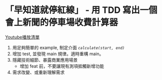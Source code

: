 # 「早知道就停紅線」 - 用 TDD 寫出一個會上新聞的停車場收費計算器

[Youtube播放清單](https://youtube.com/playlist?list=PLvBh-90IwbPKFUUFw1PTezAVQqi0PUhTB&si=m_3gL1MK9nxfad6g)

1. 用足夠簡單的 example, 制定介面 _`calculate(start, end)`_
2. 增加 test, 並發現 main 規律。適時重構 main。
3. 隱藏技術細節、暴露商業應用場景
   - 增加 feat 前，不要讓現有測項抵觸新增功能
4. 需求改變、或重新理解需求